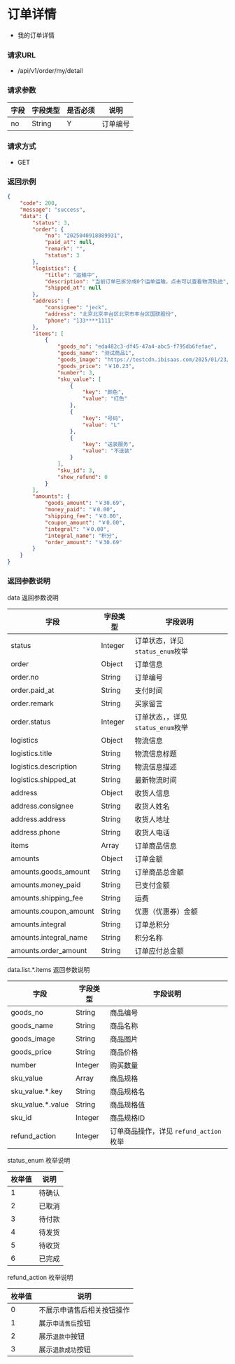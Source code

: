 # 订单详情

* 我的订单详情

### 请求URL

* /api/v1/order/my/detail

### 请求参数

| 字段     | 字段类型   | 是否必须 | 说明   |
|--------|--------|------|------|
| no     | String | Y    | 订单编号 |


### 请求方式
* GET

### 返回示例

```json
{
    "code": 200,
    "message": "success",
    "data": {
        "status": 3,
        "order": {
            "no": "2025040918889931",
            "paid_at": null,
            "remark": "",
            "status": 3
        },
        "logistics": {
            "title": "运输中",
            "description": "当前订单已拆分成0个运单运输，点击可以查看物流轨迹",
            "shipped_at": null
        },
        "address": {
            "consignee": "jeck",
            "address": "北京北京丰台区北京市丰台区国联股份",
            "phone": "133****1111"
        },
        "items": [
            {
                "goods_no": "eda482c3-df45-47a4-abc5-f795db6fefae",
                "goods_name": "测试商品1",
                "goods_image": "https://testcdn.ibisaas.com/2025/01/23/NEF7tKfku7VJd9LQzcJExEdLp3PWpdzHP6yuBF7Q.png",
                "goods_price": "￥10.23",
                "number": 3,
                "sku_value": [
                    {
                        "key": "颜色",
                        "value": "红色"
                    },
                    {
                        "key": "号码",
                        "value": "L"
                    },
                    {
                        "key": "送装服务",
                        "value": "不送装"
                    }
                ],
                "sku_id": 3,
                "show_refund": 0
            }
        ],
        "amounts": {
            "goods_amount": "￥30.69",
            "money_paid": "￥0.00",
            "shipping_fee": "￥0.00",
            "coupon_amount": "￥0.00",
            "integral": "￥0.00",
            "integral_name": "积分",
            "order_amount": "￥30.69"
        }
    }
}
```

### 返回参数说明

data 返回参数说明

| 字段                    | 字段类型    | 字段说明                     |
|-----------------------|---------|--------------------------|
| status                | Integer | 订单状态，详见 `status_enum`枚举  |
| order                 | Object  | 订单信息                     |
| order.no              | String  | 订单编号                     |
| order.paid_at         | String  | 支付时间                     |
| order.remark          | String  | 买家留言                     |
| order.status          | Integer | 订单状态，，详见 `status_enum`枚举 |
| logistics             | Object  | 物流信息                     |
| logistics.title       | String  | 物流信息标题                   |
| logistics.description | String  | 物流信息描述                   |
| logistics.shipped_at  | String  | 最新物流时间                   |
| address               | Object  | 收货人信息                    |
| address.consignee     | String  | 收货人姓名                    |
| address.address       | String  | 收货人地址                    |
| address.phone         | String  | 收货人电话                    |
| items                 | Array   | 订单商品信息                   |
| amounts               | Object  | 订单金额                     |
| amounts.goods_amount  | String  | 订单商品总金额                  |
| amounts.money_paid    | String  | 已支付金额                    |
| amounts.shipping_fee  | String  | 运费                       |
| amounts.coupon_amount | String  | 优惠（优惠券）金额                |
| amounts.integral      | String  | 订单总积分                    |
| amounts.integral_name | String  | 积分名称                     |
| amounts.order_amount  | String  | 订单应付总金额                  |


data.list.*.items 返回参数说明

| 字段                | 字段类型    | 字段说明                        |
|-------------------|---------|-----------------------------|
| goods_no          | String  | 商品编号                        |
| goods_name        | String  | 商品名称                        |
| goods_image       | String  | 商品图片                        |
| goods_price       | String  | 商品价格                        |
| number            | Integer | 购买数量                        |
| sku_value         | Array   | 商品规格                        |
| sku_value.*.key   | String  | 商品规格名                       |
| sku_value.*.value | String  | 商品规格值                       |
| sku_id            | Integer | 商品规格ID                      |
| refund_action     | Integer | 订单商品操作，详见 `refund_action`枚举 |


status_enum 枚举说明

| 枚举值 | 说明  |
|-----|-----|
| 1   | 待确认 |
| 2   | 已取消 |
| 3   | 待付款 |
| 4   | 待发货 |
| 5   | 待收货 |
| 6   | 已完成 |

refund_action 枚举说明

| 枚举值 | 说明            |
|-----|---------------|
| 0   | 不展示申请售后相关按钮操作 |
| 1   | 展示`申请售后`按钮    |
| 2   | 展示`退款中`按钮     |
| 3   | 展示`退款成功`按钮    |


